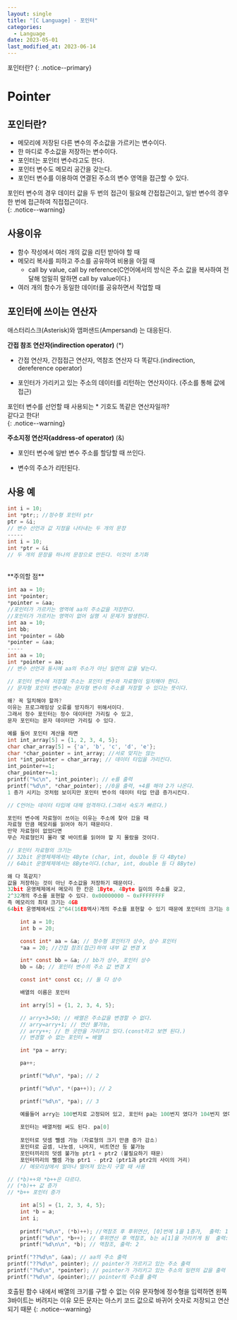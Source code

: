 ```yaml
---
layout: single
title: "[C Language] - 포인터"
categories:
  - Language
date: 2023-05-01
last_modified_at: 2023-06-14
---
```


포인터란?
{: .notice--primary}

# Pointer 

## **포인터란?** 

- 메모리에 저장된 다른 변수의 주소값을 가르키는 변수이다.<br>
- 한 마디로 주소값을 저장하는 변수이다.<br>
- 포인터는 포인터 변수라고도 한다.<br>
- 포인터 변수도 메모리 공간을 갖는다.
- 포인터 변수를 이용하여 연결된 주소의 변수 영역을 접근할 수 있다.<br>

포인터 변수의 경우 데이터 값을 두 번의 접근이 필요해 간접접근이고, 일반 변수의 경우 한 번에 접근하여 직접접근이다.<br> 
{: .notice--warning} 

## **사용이유**

- 함수 작성에서 여러 개의 값을 리턴 받아야 할 때 
- 메모리 복사를 피하고 주소를 공유하여 비용을 아낄 때
  - call by value, call by reference(C언어에서의 방식은 주소 값을 복사하여 전달해 엄밀히 말하면 call by value이다.)
- 여러 개의 함수가 동일한 데이터를 공유하면서 작업할 때 

## **포인터에 쓰이는 연산자**<br>

애스터리스크(Asterisk)와 앰퍼샌드(Ampersand) 는 대응된다.

**간접 참조 연산자(indirection operator)** (*)

- 간접 연산자, 간접접근 연산자, 역참조 연산자 다 똑같다.(indirection, dereference operator)

- 포인터가 가리키고 있는 주소의 데이터를 리턴하는 연산자이다. (주소를 통해 값에 접근)

포인터 변수를 선언할 때 사용되는 * 기호도 똑같은 연산자일까?<br>
같다고 한다!<br>
{: .notice--warning}

**주소지정 연산자(address-of operator)** (&)

- 포인터 변수에 일반 변수 주소를 할당할 때 쓰인다.

- 변수의 주소가 리턴된다.<br>

## 사용 예

```c
int i = 10;
int *ptr;; //정수형 포인터 ptr 
ptr = &i;
// 변수 선언과 값 지정을 나타내는 두 개의 문장
-----
int i = 10;
int *ptr = &i
// 두 개의 문장을 하나의 문장으로 만든다. 이것이 초기화 
```

<br>
**주의할 점**

```c
int aa = 10;
int *pointer;
*pointer = &aa; 
//포인터가 가르키는 영역에 aa의 주소값을 저장한다.
//포인터가 가르키는 영역이 없어 실행 시 문제가 발생한다.
int aa = 10;
int bb;
int *pointer = &bb
*pointer = &aa; 
-----
int aa = 10; 
int *pointer = aa; 
// 변수 선언과 동시에 aa의 주소가 아닌 일련의 값을 넣는다.
```

```c
// 포인터 변수에 저장할 주소는 포인터 변수와 자료형이 일치해야 한다. 
// 문자형 포인터 변수에는 문자형 변수의 주소를 저장할 수 있다는 뜻이다.
   
왜? 꼭 일치해야 할까?
이유는 프로그래밍상 오류를 방지하기 위해서이다. 
그래서 정수 포인터는 정수 데이터만 가리킬 수 있고, 
문자 포인터는 문자 데이터만 가리킬 수 있다. 

예를 들어 포인터 계산을 하면 
int int_array[5] = {1, 2, 3, 4, 5};
char char_array[5] = {'a', 'b', 'c', 'd', 'e'};
char *char_pointer = int_array; //서로 맞지는 않는
int *int_pointer = char_array; // 데이터 타입을 가리킨다.
int_pointer+=1; 
char_pointer+=1;
printf("%c\n", *int_pointer); // e를 출력 
printf("%d\n", *char_pointer); //0을 출력, +4를 해야 2가 나온다. 
1 증가 시키는 것처럼 보이지만 포인터 변수의 데이터 타입 만큽 증가시킨다.  

// C언어는 데이터 타입에 대해 엄격하다.(그래서 속도가 빠르다.) 

포인터 변수에 자료형이 쓰이는 이유는 주소에 찾아 갔을 때 
자료형 만큼 메모리를 읽어야 하기 때문이다. 
만약 자료형이 없었다면 
무슨 자료형인지 몰라 몇 바이트를 읽어야 할 지 몰랐을 것이다. 

// 포인터 자료형의 크기는 
// 32bit 운영체제에서는 4Byte (char, int, double 등 다 4Byte)
// 64bit 운영체제에서는 8Byte이다.(char, int, double 등 다 8Byte)

왜 다 똑같지?
값을 저장하는 것이 아닌 주소값을 저장하기 때문이다.
32bit 운영체제에서 메모리 한 칸은 1Byte, 4Byte 길이의 주소를 갖고, 
2^32개의 주소를 표현할 수 있다. 0x00000000 ~ 0xFFFFFFFF
즉 메모리의 최대 크기는 4GB
64bit 운영체에서도 2^64(16EB엑사)개의 주소를 표현할 수 있기 때문에 포인터의 크기는 8Byte이다. 
```

```c
    int a = 10;
    int b = 20;

    const int* aa = &a; // 정수형 포인터가 상수, 상수 포인터 
    *aa = 20; //간접 참조(접근)하여 내부 값 변경 X

    int* const bb = &a; // bb가 상수, 포인터 상수
    bb = &b; // 포인터 변수의 주소 값 변경 X

    const int* const cc; // 둘 다 상수 
```

```c
    배열의 이름은 포인터

    int arry[5] = {1, 2, 3, 4, 5};

    // arry+3=50; // 배열은 주소값을 변경할 수 없다.  
    // arry=arry+1; // 연산 불가능,
    // arry++; // 한 곳만을 가리키고 있다.(const라고 보면 된다.)
    // 변경할 수 없는 포인터 = 배열 

    int *pa = arry;

    pa++;

    printf("%d\n", *pa); // 2

    printf("%d\n", *(pa++)); // 2

    printf("%d\n", *pa); // 3

    예를들어 arry는 100번지로 고정되어 있고, 포인터 pa는 100번지 였다가 104번지 였다가 할 수 있다. 
    
    포인터는 배열처럼 써도 된다. pa[0]
    
    포인터로 덧셈 뺄셈 가능 (자료형의 크기 만큼 증가 감소)
    포인터로 곱셈, 나눗셈, 나머지, 비트연산 등 불가능
    포인터끼리의 덧셈 불가능 ptr1 + ptr2 (불필요하기 때문)
    포인터끼리의 뺄셈 가능 ptr1 - ptr2 (ptr1과 ptr2의 사이의 거리)
    // 메모리상에서 얼마나 떨어져 있는지 구할 때 사용 
```

```c
// (*b)++와 *b++은 다르다.
// (*b)++ 값 증가
// *b++ 포인터 증가 

    int a[5] = {1, 2, 3, 4, 5};
    int *b = a;
    int i;
    
    printf("%d\n", (*b)++); //역참조 후 후위연산, [0]번에 1을 1증가,  출력: 1
    printf("%d\n", *b++); // 후위연산 후 역참조, b는 a[1]을 가리키게 됨  출력: 2
    printf("%d\n\n", *b); // 역참조, 출력: 2
```

```c
printf("??%d\n", &aa); // aa의 주소 출력
printf("??%d\n", pointer); // pointer가 가르키고 있는 주소 출력
printf("?%d\n", *pointer); // pointer가 가리키고 있는 주소의 일련의 값을 출력
printf("?%d\n", &pointer);// pointer의 주소를 출력
```


호출된 함수 내에서 배열의 크기를 구할 수 없는 이유
문자형에 정수형을 입력하면 왼쪽 3바이트는 버려지는 이유 
모든 문자는 아스키 코드 값으로 바귀어 숫자로 저장되고 연산되기 때문
{: .notice--warning} 